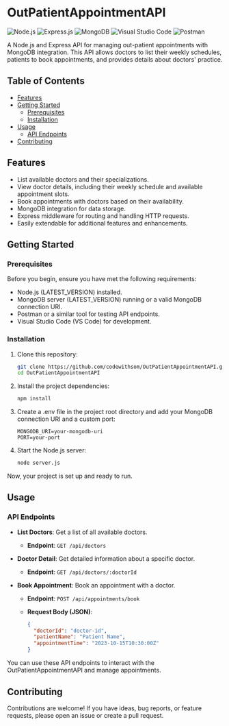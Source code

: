 # OutPatientAppointmentAPI

![Node.js](https://img.shields.io/badge/Node.js-6DA55F?style=for-the-badge&logo=node.js&logoColor=black)
![Express.js](https://img.shields.io/badge/Express.js-%23404d59.svg?style=for-the-badge&logo=express&logoColor=%2361DAFB) 
![MongoDB](https://img.shields.io/badge/MongoDB-%234ea94b.svg?style=for-the-badge&logo=mongodb&logoColor=white)
![Visual Studio Code](https://img.shields.io/badge/VS_Code-%23007ACC.svg?style=for-the-badge&logo=visual-studio-code&logoColor=white)
![Postman](https://img.shields.io/badge/Postman-%23FF6C37.svg?style=for-the-badge&logo=postman&logoColor=white)

A Node.js and Express API for managing out-patient appointments with MongoDB integration. This API allows doctors to list their weekly schedules, patients to book appointments, and provides details about doctors' practice.

## Table of Contents

- [Features](#features)
- [Getting Started](#getting-started)
  - [Prerequisites](#prerequisites)
  - [Installation](#installation)
- [Usage](#usage)
  - [API Endpoints](#api-endpoints)
- [Contributing](#contributing)

## Features

- List available doctors and their specializations.
- View doctor details, including their weekly schedule and available appointment slots.
- Book appointments with doctors based on their availability.
- MongoDB integration for data storage.
- Express middleware for routing and handling HTTP requests.
- Easily extendable for additional features and enhancements.

## Getting Started

### Prerequisites

Before you begin, ensure you have met the following requirements:

- Node.js (LATEST_VERSION) installed.
- MongoDB server (LATEST_VERSION) running or a valid MongoDB connection URI.
- Postman or a similar tool for testing API endpoints.
- Visual Studio Code (VS Code) for development.

### Installation

1. Clone this repository:

   ```bash
   git clone https://github.com/codewithsom/OutPatientAppointmentAPI.git
   cd OutPatientAppointmentAPI

2. Install the project dependencies:

    ```bash
    npm install

3. Create a .env file in the project root directory and add your MongoDB connection URI and a custom port:

    ```env
    MONGODB_URI=your-mongodb-uri
    PORT=your-port

4. Start the Node.js server:

    ```bash
    node server.js

  Now, your project is set up and ready to run.

  ## Usage

### API Endpoints

- **List Doctors**: Get a list of all available doctors.

  - **Endpoint**: `GET /api/doctors`

- **Doctor Detail**: Get detailed information about a specific doctor.

  - **Endpoint**: `GET /api/doctors/:doctorId`

- **Book Appointment**: Book an appointment with a doctor.

  - **Endpoint**: `POST /api/appointments/book`

  - **Request Body (JSON)**:

    ```json
    {
      "doctorId": "doctor-id",
      "patientName": "Patient Name",
      "appointmentTime": "2023-10-15T10:30:00Z"
    }
    ```

You can use these API endpoints to interact with the OutPatientAppointmentAPI and manage appointments.

## Contributing
Contributions are welcome! If you have ideas, bug reports, or feature requests, please open an issue or create a pull request.
